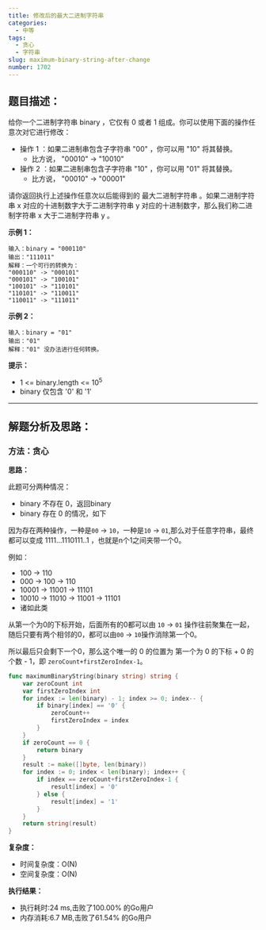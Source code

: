 ```yaml
---
title: 修改后的最大二进制字符串
categories:
  - 中等
tags:
  - 贪心
  - 字符串
slug: maximum-binary-string-after-change
number: 1702
---
```


## 题目描述：

给你一个二进制字符串 binary ，它仅有 0 或者 1 组成。你可以使用下面的操作任意次对它进行修改：

- 操作 1 ：如果二进制串包含子字符串 "00" ，你可以用 "10" 将其替换。
  - 比方说， "00010" -> "10010"
- 操作 2 ：如果二进制串包含子字符串 "10" ，你可以用 "01" 将其替换。
  - 比方说， "00010" -> "00001"

请你返回执行上述操作任意次以后能得到的 最大二进制字符串 。如果二进制字符串 x 对应的十进制数字大于二进制字符串 y 对应的十进制数字，那么我们称二进制字符串 x 大于二进制字符串 y 。

**示例 1：**
```
输入：binary = "000110"
输出："111011"
解释：一个可行的转换为：
"000110" -> "000101" 
"000101" -> "100101" 
"100101" -> "110101" 
"110101" -> "110011" 
"110011" -> "111011"
```

**示例 2：**
```
输入：binary = "01"
输出："01"
解释："01" 没办法进行任何转换。
```


**提示：**
- 1 <= binary.length <= 10<sup>5</sup>
- binary 仅包含 '0' 和 '1' 

---
## 解题分析及思路：

### 方法：贪心

**思路：**

此题可分两种情况：

- binary 不存在 0，返回binary
- binary 存在 0 的情况，如下

因为存在两种操作，一种是`00` -> `10`，一种是`10` -> `01`,那么对于任意字符串，最终都可以变成 1111...1110111..1 ，也就是n个1之间夹带一个0。

例如：
- 100 -> 110
- 000 -> 100 -> 110
- 10001 -> 11001 -> 11101
- 10010 -> 11010 -> 11001 -> 11101
- 诸如此类

从第一个为0的下标开始，后面所有的0都可以由 `10` -> `01` 操作往前聚集在一起，随后只要有两个相邻的0，都可以由`00` -> `10`操作消除第一个0。

所以最后只会剩下一个0，那么这个唯一的 0 的位置为 第一个为 0 的下标 + 0 的个数 - 1，即 `zeroCount+firstZeroIndex-1`。

```go
func maximumBinaryString(binary string) string {
	var zeroCount int
	var firstZeroIndex int
	for index := len(binary) - 1; index >= 0; index-- {
		if binary[index] == '0' {
			zeroCount++
			firstZeroIndex = index
		}
	}
	if zeroCount == 0 {
		return binary
	}
	result := make([]byte, len(binary))
	for index := 0; index < len(binary); index++ {
		if index == zeroCount+firstZeroIndex-1 {
			result[index] = '0'
		} else {
			result[index] = '1'
		}
	}
	return string(result)
}
```

**复杂度：**

- 时间复杂度：O(N)
- 空间复杂度：O(N)

**执行结果：**

- 执行耗时:24 ms,击败了100.00% 的Go用户
- 内存消耗:6.7 MB,击败了61.54% 的Go用户


